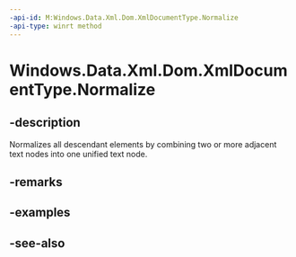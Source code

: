 ----api-id: M:Windows.Data.Xml.Dom.XmlDocumentType.Normalize
-api-type: winrt method
---<!-- Method syntaxpublic void Normalize()--># Windows.Data.Xml.Dom.XmlDocumentType.Normalize## -descriptionNormalizes all descendant elements by combining two or more adjacent text nodes into one unified text node.## -remarks## -examples## -see-also